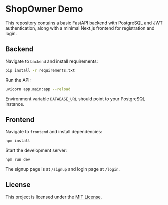 # ShopOwner Demo

This repository contains a basic FastAPI backend with PostgreSQL and JWT authentication, along with a minimal Next.js frontend for registration and login.

## Backend

Navigate to `backend` and install requirements:

```bash
pip install -r requirements.txt
```

Run the API:

```bash
uvicorn app.main:app --reload
```

Environment variable `DATABASE_URL` should point to your PostgreSQL instance.

## Frontend

Navigate to `frontend` and install dependencies:

```bash
npm install
```

Start the development server:

```bash
npm run dev
```

The signup page is at `/signup` and login page at `/login`.

## License

This project is licensed under the [MIT License](LICENSE).
